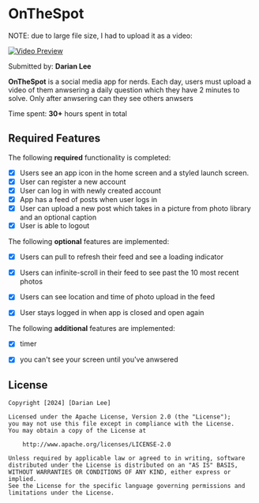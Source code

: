# OnTheSpot


NOTE: due to large file size, I had to upload it as a video:

[![Video Preview](https://img.youtube.com/vi/qAVjKDSOJ_8/0.jpg)](https://www.youtube.com/watch?v=qAVjKDSOJ_8)



Submitted by: **Darian Lee**

**OnTheSpot** is a social media app for nerds. Each day, users must upload a video of them anwsering a daily question which they have 2 minutes to solve. Only after anwsering can they see others anwsers

Time spent: **30+** hours spent in total

## Required Features

The following **required** functionality is completed:

- [X] Users see an app icon in the home screen and a styled launch screen.
- [X] User can register a new account
- [X] User can log in with newly created account
- [X] App has a feed of posts when user logs in
- [X] User can upload a new post which takes in a picture from photo library and an optional caption	
- [X] User is able to logout	
 
The following **optional** features are implemented:

- [X] Users can pull to refresh their feed and see a loading indicator
- [X] Users can infinite-scroll in their feed to see past the 10 most recent photos
- [X] Users can see location and time of photo upload in the feed	
- [X] User stays logged in when app is closed and open again	


The following **additional** features are implemented:

- [X] timer
- [X] you can't see your screen until you've anwsered 




## License

    Copyright [2024] [Darian Lee]

    Licensed under the Apache License, Version 2.0 (the "License");
    you may not use this file except in compliance with the License.
    You may obtain a copy of the License at

        http://www.apache.org/licenses/LICENSE-2.0

    Unless required by applicable law or agreed to in writing, software
    distributed under the License is distributed on an "AS IS" BASIS,
    WITHOUT WARRANTIES OR CONDITIONS OF ANY KIND, either express or implied.
    See the License for the specific language governing permissions and
    limitations under the License.
